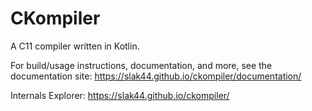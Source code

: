 # CKompiler

A C11 compiler written in Kotlin.

For build/usage instructions, documentation, and more, see the documentation
site: https://slak44.github.io/ckompiler/documentation/

Internals Explorer: https://slak44.github.io/ckompiler/
